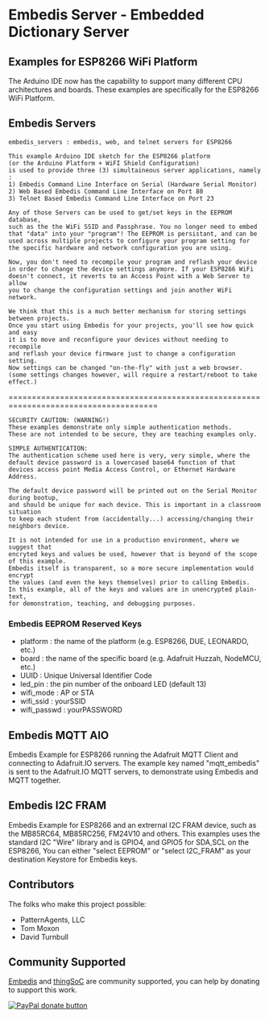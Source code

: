 # Embedis Server - Embedded Dictionary Server

## Examples for ESP8266 WiFi Platform

The Arduino IDE now has the capability to support many different CPU architectures and boards.
These examples are specifically for the ESP8266 WiFi Platform.

## Embedis Servers

    embedis_servers : embedis, web, and telnet servers for ESP8266
    
    This example Arduino IDE sketch for the ESP8266 platform
    (or the Arduino Platform + WiFI Shield Configuration) 
    is used to provide three (3) simultaineous server applications, namely :
    1) Embedis Command Line Interface on Serial (Hardware Serial Monitor)
    2) Web Based Embedis Command Line Interface on Port 80
    3) Telnet Based Embedis Command Line Interface on Port 23

    Any of those Servers can be used to get/set keys in the EEPROM database,
    such as the the WiFi SSID and Passphrase. You no longer need to embed 
    that "data" into your "program"! The EEPROM is persistant, and can be
    used across multiple projects to configure your program setting for
    the specific hardware and network configuration you are using. 
    
    Now, you don't need to recompile your program and reflash your device
    in order to change the device settings anymore. If your ESP8266 WiFi
    doesn't connect, it reverts to an Access Point with a Web Server to allow
    you to change the configuration settings and join another WiFi network.

    We think that this is a much better mechanism for storing settings between projects.
    Once you start using Embedis for your projects, you'll see how quick and easy
    it is to move and reconfigure your devices without needing to recompile 
    and reflash your device firmware just to change a configuration setting.
    Now settings can be changed "on-the-fly" with just a web browser.
    (some settings changes however, will require a restart/reboot to take effect.)

   ====================================================================================== 

    SECURITY CAUTION: (WARNING!)
    These examples demonstrate only simple authentication methods.
    These are not intended to be secure, they are teaching examples only.

    SIMPLE AUTHENTICATION:
    The authentication scheme used here is very, very simple, where the
    default device password is a lowercased base64 function of that 
    devices access point Media Access Control, or Ethernet Hardware Address.
    
    The default device password will be printed out on the Serial Monitor during bootup,
    and should be unique for each device. This is important in a classroom situation
    to keep each student from (accidentally...) accessing/changing their neighbors device.
    
    It is not intended for use in a production environment, where we suggest that 
    encryted keys and values be used, however that is beyond of the scope of this example.
    Embedis itself is transparent, so a more secure implementation would encrypt
    the values (and even the keys themselves) prior to calling Embedis. 
    In this example, all of the keys and values are in unencrypted plain-text, 
    for demonstration, teaching, and debugging purposes.
    
### Embedis EEPROM Reserved Keys

 + platform    : the name of the platform (e.g. ESP8266, DUE, LEONARDO, etc.)
 + board       : the name of the specific board (e.g. Adafruit Huzzah, NodeMCU, etc.)
 + UUID        : Unique Universal Identifier Code
 + led_pin     : the pin number of the onboard LED (default 13)
 + wifi_mode   : AP or STA
 + wifi_ssid   : yourSSID
 + wifi_passwd : yourPASSWORD
 
## Embedis MQTT AIO

Embedis Example for ESP8266 running the Adafruit MQTT Client and connecting to Adafruit.IO servers.
The example key named "mqtt_embedis" is sent to the Adafruit.IO MQTT servers,
to demonstrate using Embedis and MQTT together.
 
## Embedis I2C FRAM

Embedis Example for ESP8266 and an extrernal I2C FRAM device, such as the MB85RC64, MB85RC256, FM24V10 and others.
This examples uses the standard I2C "Wire" library and is GPIO4, and GPIO5 for SDA,SCL on the ESP8266,
You can either "select EEPROM" or "select I2C_FRAM" as your destination Keystore for Embedis keys.
 

## Contributors

The folks who make this project possible:

 * PatternAgents, LLC
 * Tom Moxon
 * David Turnbull

## Community Supported

[Embedis](https://github.com/thingSoC/embedis) and  [thingSoC](http://www.thingsoc.com) are community supported, you can help by donating to support this work.

<span class="badge-paypal"><a href="https://www.paypal.com/cgi-bin/webscr?cmd=_s-xclick&amp;hosted_button_id=5NPC24C7VQ89L" title="Donate to this project using Paypal"><img src="https://img.shields.io/badge/paypal-donate-yellow.svg" alt="PayPal donate button" /></a></span>

